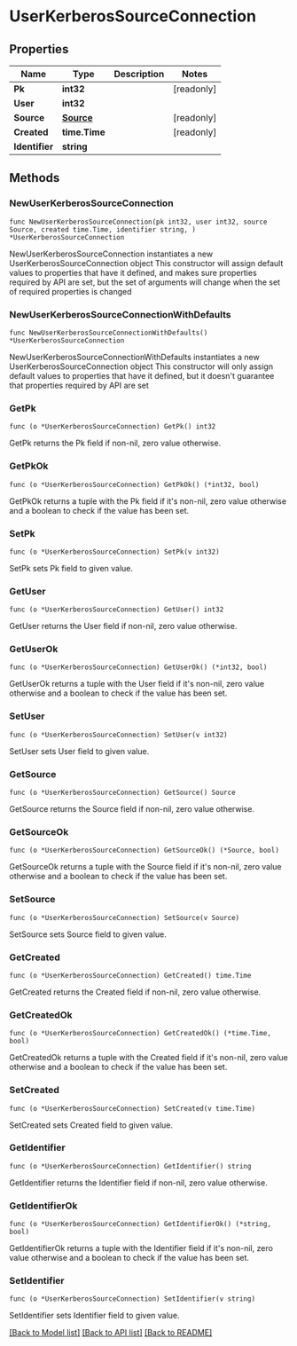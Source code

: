 # UserKerberosSourceConnection

## Properties

Name | Type | Description | Notes
------------ | ------------- | ------------- | -------------
**Pk** | **int32** |  | [readonly] 
**User** | **int32** |  | 
**Source** | [**Source**](Source.md) |  | [readonly] 
**Created** | **time.Time** |  | [readonly] 
**Identifier** | **string** |  | 

## Methods

### NewUserKerberosSourceConnection

`func NewUserKerberosSourceConnection(pk int32, user int32, source Source, created time.Time, identifier string, ) *UserKerberosSourceConnection`

NewUserKerberosSourceConnection instantiates a new UserKerberosSourceConnection object
This constructor will assign default values to properties that have it defined,
and makes sure properties required by API are set, but the set of arguments
will change when the set of required properties is changed

### NewUserKerberosSourceConnectionWithDefaults

`func NewUserKerberosSourceConnectionWithDefaults() *UserKerberosSourceConnection`

NewUserKerberosSourceConnectionWithDefaults instantiates a new UserKerberosSourceConnection object
This constructor will only assign default values to properties that have it defined,
but it doesn't guarantee that properties required by API are set

### GetPk

`func (o *UserKerberosSourceConnection) GetPk() int32`

GetPk returns the Pk field if non-nil, zero value otherwise.

### GetPkOk

`func (o *UserKerberosSourceConnection) GetPkOk() (*int32, bool)`

GetPkOk returns a tuple with the Pk field if it's non-nil, zero value otherwise
and a boolean to check if the value has been set.

### SetPk

`func (o *UserKerberosSourceConnection) SetPk(v int32)`

SetPk sets Pk field to given value.


### GetUser

`func (o *UserKerberosSourceConnection) GetUser() int32`

GetUser returns the User field if non-nil, zero value otherwise.

### GetUserOk

`func (o *UserKerberosSourceConnection) GetUserOk() (*int32, bool)`

GetUserOk returns a tuple with the User field if it's non-nil, zero value otherwise
and a boolean to check if the value has been set.

### SetUser

`func (o *UserKerberosSourceConnection) SetUser(v int32)`

SetUser sets User field to given value.


### GetSource

`func (o *UserKerberosSourceConnection) GetSource() Source`

GetSource returns the Source field if non-nil, zero value otherwise.

### GetSourceOk

`func (o *UserKerberosSourceConnection) GetSourceOk() (*Source, bool)`

GetSourceOk returns a tuple with the Source field if it's non-nil, zero value otherwise
and a boolean to check if the value has been set.

### SetSource

`func (o *UserKerberosSourceConnection) SetSource(v Source)`

SetSource sets Source field to given value.


### GetCreated

`func (o *UserKerberosSourceConnection) GetCreated() time.Time`

GetCreated returns the Created field if non-nil, zero value otherwise.

### GetCreatedOk

`func (o *UserKerberosSourceConnection) GetCreatedOk() (*time.Time, bool)`

GetCreatedOk returns a tuple with the Created field if it's non-nil, zero value otherwise
and a boolean to check if the value has been set.

### SetCreated

`func (o *UserKerberosSourceConnection) SetCreated(v time.Time)`

SetCreated sets Created field to given value.


### GetIdentifier

`func (o *UserKerberosSourceConnection) GetIdentifier() string`

GetIdentifier returns the Identifier field if non-nil, zero value otherwise.

### GetIdentifierOk

`func (o *UserKerberosSourceConnection) GetIdentifierOk() (*string, bool)`

GetIdentifierOk returns a tuple with the Identifier field if it's non-nil, zero value otherwise
and a boolean to check if the value has been set.

### SetIdentifier

`func (o *UserKerberosSourceConnection) SetIdentifier(v string)`

SetIdentifier sets Identifier field to given value.



[[Back to Model list]](../README.md#documentation-for-models) [[Back to API list]](../README.md#documentation-for-api-endpoints) [[Back to README]](../README.md)


